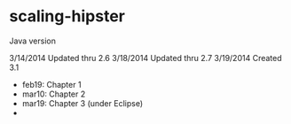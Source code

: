 scaling-hipster
===============
Java version 

3/14/2014 Updated thru 2.6
3/18/2014 Updated thru 2.7
3/19/2014 Created 3.1

- feb19: Chapter 1
- mar10: Chapter 2
- mar19: Chapter 3 (under Eclipse)
- 

